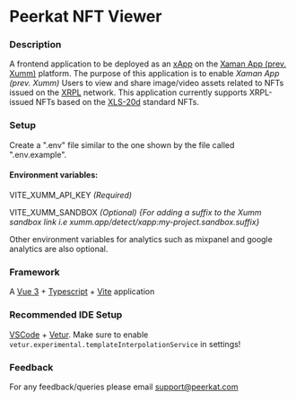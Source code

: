# Peerkat NFT Viewer

### Description

A frontend application to be deployed as an [xApp](https://xumm.readme.io/docs/what-are-xapps) on the [Xaman App (prev. Xumm)](https://xumm.app/) platform. The purpose of this application is to enable *Xaman App (prev. Xumm)* Users to view and share image/video assets related to NFTs issued on the [XRPL](https://xrpl.org/index.html) network. This application currently supports XRPL-issued NFTs based on the [XLS-20d](https://github.com/XRPLF/XRPL-Standards/discussions/46) standard NFTs.


### Setup

Create a ".env" file similar to the one shown by the file called ".env.example". 

#### Environment variables:

VITE_XUMM_API_KEY *(Required)*

VITE_XUMM_SANDBOX *(Optional)* *{For adding a suffix to the Xumm sandbox link i.e xumm.app/detect/xapp:my-project.sandbox.suffix}*

Other environment variables for analytics such as mixpanel and google analytics are also optional.


### Framework

A [Vue 3](https://v3.vuejs.org/) + [Typescript](https://www.typescriptlang.org/) + [Vite](https://vitejs.dev/) application


### Recommended IDE Setup

[VSCode](https://code.visualstudio.com/) + [Vetur](https://marketplace.visualstudio.com/items?itemName=octref.vetur). Make sure to enable `vetur.experimental.templateInterpolationService` in settings!


### Feedback

For any feedback/queries please email [support@peerkat.com](mailto:support@peerkat.com)
